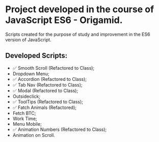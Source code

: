 # Project developed in the course of JavaScript ES6 - Origamid.

Scripts created for the purpose of study and improvement in the ES6 version of JavaScript.

## Developed Scripts:

* ✅ Smooth Scroll (Refactored to Class);
* Dropdown Menu;
* ✅ Accordion (Refactored to Class);
* ✅ Tab Nav (Refactored to Class);
* ✅ Modal (Refactored to Class);
* Outsideclick;
* ✅ ToolTips (Refactored to Class);
* ✅ Fatch Animals (Refactored);
* Fetch BTC;
* Work Time;
* Menu Mobile;
* ✅ Animation Numbers (Refactored to Class);
* Animation on Scroll.
